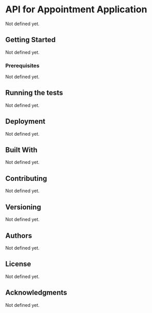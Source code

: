 # API for Appointment Application

Not defined yet.

## Getting Started

Not defined yet.

### Prerequisites

Not defined yet.

## Running the tests

Not defined yet.

## Deployment

Not defined yet.

## Built With

Not defined yet.

## Contributing

Not defined yet.

## Versioning

Not defined yet.

## Authors

Not defined yet.

## License

Not defined yet.

## Acknowledgments

Not defined yet.
